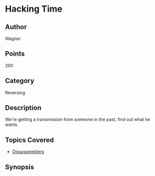 # Hacking Time

## Author
Wagner
## Points
200
## Category
Reversing
## Description
We're getting a transmission from someone in the past, find out what he wants.
## Topics Covered

- [Dissassemblers](/reverse-engineering/what-are-disassemblers/)
## Synopsis

